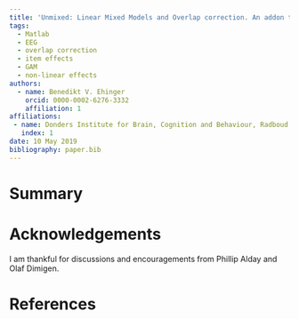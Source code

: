 ```yaml
---
title: 'Unmixed: Linear Mixed Models and Overlap correction. An addon to the Unfold-Toolbox'
tags:
  - Matlab
  - EEG
  - overlap correction
  - item effects
  - GAM
  - non-linear effects
authors:
  - name: Benedikt V. Ehinger
    orcid: 0000-0002-6276-3332
    affiliation: 1
affiliations:
 - name: Donders Institute for Brain, Cognition and Behaviour, Radboud University, Nijmegen, Netherlands
   index: 1
date: 10 May 2019
bibliography: paper.bib
---
```


# Summary


# Acknowledgements

I am thankful for discussions and encouragements from Phillip Alday and Olaf Dimigen.

# References
